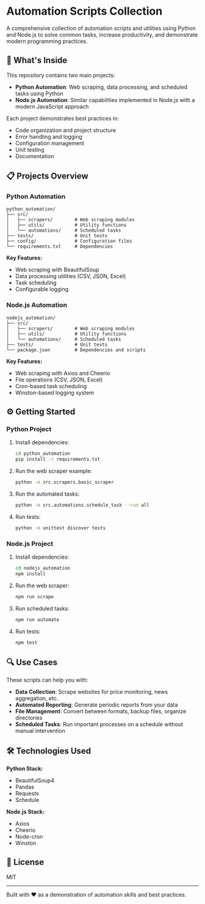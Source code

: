 # Automation Scripts Collection

A comprehensive collection of automation scripts and utilities using Python and Node.js to solve common tasks, increase productivity, and demonstrate modern programming practices.

## 🚀 What's Inside

This repository contains two main projects:

- **Python Automation**: Web scraping, data processing, and scheduled tasks using Python
- **Node.js Automation**: Similar capabilities implemented in Node.js with a modern JavaScript approach

Each project demonstrates best practices in:
- Code organization and project structure
- Error handling and logging
- Configuration management
- Unit testing
- Documentation

## 📋 Projects Overview

### Python Automation

```
python_automation/
├── src/
│   ├── scrapers/        # Web scraping modules
│   ├── utils/           # Utility functions
│   └── automations/     # Scheduled tasks
├── tests/               # Unit tests
├── config/              # Configuration files
└── requirements.txt     # Dependencies
```

**Key Features:**
- Web scraping with BeautifulSoup
- Data processing utilities (CSV, JSON, Excel)
- Task scheduling
- Configurable logging

### Node.js Automation

```
nodejs_automation/
├── src/
│   ├── scrapers/        # Web scraping modules
│   ├── utils/           # Utility functions
│   └── automations/     # Scheduled tasks
├── tests/               # Unit tests
└── package.json         # Dependencies and scripts
```

**Key Features:**
- Web scraping with Axios and Cheerio
- File operations (CSV, JSON, Excel)
- Cron-based task scheduling
- Winston-based logging system

## ⚙️ Getting Started

### Python Project

1. Install dependencies:
   ```bash
   cd python_automation
   pip install -r requirements.txt
   ```

2. Run the web scraper example:
   ```bash
   python -m src.scrapers.basic_scraper
   ```

3. Run the automated tasks:
   ```bash
   python -m src.automations.schedule_task --run all
   ```

4. Run tests:
   ```bash
   python -m unittest discover tests
   ```

### Node.js Project

1. Install dependencies:
   ```bash
   cd nodejs_automation
   npm install
   ```

2. Run the web scraper:
   ```bash
   npm run scrape
   ```

3. Run scheduled tasks:
   ```bash
   npm run automate
   ```

4. Run tests:
   ```bash
   npm test
   ```

## 🔍 Use Cases

These scripts can help you with:

- **Data Collection**: Scrape websites for price monitoring, news aggregation, etc.
- **Automated Reporting**: Generate periodic reports from your data
- **File Management**: Convert between formats, backup files, organize directories
- **Scheduled Tasks**: Run important processes on a schedule without manual intervention

## 🛠️ Technologies Used

**Python Stack:**
- BeautifulSoup4
- Pandas
- Requests
- Schedule

**Node.js Stack:**
- Axios
- Cheerio
- Node-cron
- Winston

## 📄 License

MIT

---

Built with ❤️ as a demonstration of automation skills and best practices. 